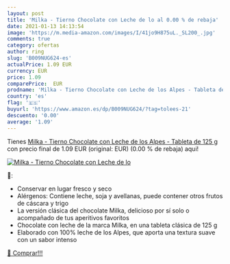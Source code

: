 ```yaml
---
layout: post
title: 'Milka - Tierno Chocolate con Leche de lo al 0.00 % de rebaja'
date: 2021-01-13 14:13:54
image: 'https://m.media-amazon.com/images/I/41jo9H875uL._SL200_.jpg'
comments: true
category: ofertas
author: ring
slug: 'B009NUG624-es'
actualPrice: 1.09 EUR
currency: EUR
price: 1.09
comparePrice:  EUR
prodname: 'Milka - Tierno Chocolate con Leche de los Alpes - Tableta de 125 g'
country: 'es'
flag: '🇪🇸'
buyurl: 'https://www.amazon.es/dp/B009NUG624/?tag=tolees-21'
descuento: '0.00'
average: '1.09'
---
```


Tienes [Milka - Tierno Chocolate con Leche de los Alpes - Tableta de 125 g](https://www.amazon.es/dp/B009NUG624/?tag=tolees-21) con precio final de  1.09 EUR (original:  EUR) (0.00 %  de rebaja) aqui!

[![Milka - Tierno Chocolate con Leche de lo](https://m.media-amazon.com/images/I/41jo9H875uL._SL200_.jpg)](https://www.amazon.es/dp/B009NUG624/?tag=tolees-21)

🔎:

- Conservar en lugar fresco y seco
- Alérgenos: Contiene leche, soja y avellanas, puede contener otros frutos de cáscara y trigo
- La versión clásica del chocolate Milka, delicioso por sí solo o acompañado de tus aperitivos favoritos
- Chocolate con leche de la marca Milka, en una tableta clásica de 125 g
- Elaborado con 100% leche de los Alpes, que aporta una textura suave con un sabor intenso

[🛒 Comprar!!!](https://www.amazon.es/dp/B009NUG624/?tag=tolees-21)
